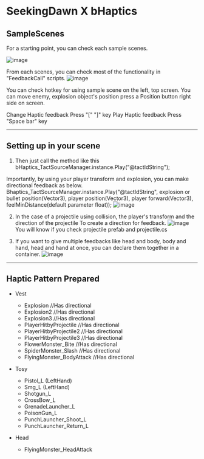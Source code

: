 # SeekingDawn X bHaptics
## SampleScenes
For a starting point, you can check each sample scenes.

![image](https://user-images.githubusercontent.com/15921608/79723951-a5615400-8321-11ea-847e-6188430ab6e2.png)


From each scenes, you can check most of the functionality in "FeedbackCall" scripts.
![image](https://user-images.githubusercontent.com/15921608/79725101-a6938080-8323-11ea-8263-57278f1cc21e.png)

You can check hotkey for using sample scene on the left, top screen.
You can move enemy, explosion object's position press a Position button right side on screen.

Change Haptic feedback Press "[" "]" key
Play Haptic feedback Press "Space bar" key

---
## Setting up in your scene
1. Then just call the method like this
bHaptics_TactSourceManager.instance.Play("@tactIdString");

Importantly, by using your player transform and explosion,
you can make directional feedback as below.
Bhaptics_TactSourceManager.instance.Play("@tactIdString", explosion or bullet position(Vector3), player position(Vector3), player forward(Vector3), feelMinDistance(default parameter float));
![image](https://user-images.githubusercontent.com/15921608/79724430-7b5c6180-8322-11ea-815b-b33c6852dba7.png)

2. In the case of a projectile using collision, the player's transform and the direction of the projectile
To create a direction for feedback. 
![image](https://user-images.githubusercontent.com/15921608/79724622-d2623680-8322-11ea-951a-13196c782b7b.png)
You will know if you check projectile prefab and projectile.cs

3. If you want to give multiple feedbacks like head and body, body and hand, head and hand at once, you can declare them together in a container.
![image](https://user-images.githubusercontent.com/15921608/79724960-63d1a880-8323-11ea-8528-ebad843147e6.png)
---
## Haptic Pattern Prepared
- Vest
	- Explosion		 //Has directional
	- Explosion2		 //Has directional
	- Explosion3		 //Has directional
	- PlayerHitbyProjectile  //Has directional
	- PlayerHitbyProjectile2 //Has directional
	- PlayerHitbyProjectile3 //Has directional
	- FlowerMonster_Bite //Has directional
	- SpiderMonster_Slash //Has directional
	- FlyingMonster_BodyAttack //Has directional

- Tosy
   - Pistol_L (LeftHand)
   - Smg_L (LeftHand)
   - Shotgun_L
   - CrossBow_L
   - GrenadeLauncher_L
   - PoisonGun_L
   - PunchLauncher_Shoot_L
   - PunchLauncher_Return_L
   
- Head
   - FlyingMonster_HeadAttack